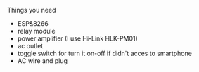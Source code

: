 Things you need
- ESP&8266
- relay module
- power amplifier (I use Hi-Link HLK-PM01)
- ac outlet
- toggle switch for turn it on-off if didn't acces to smartphone
- AC wire and plug

